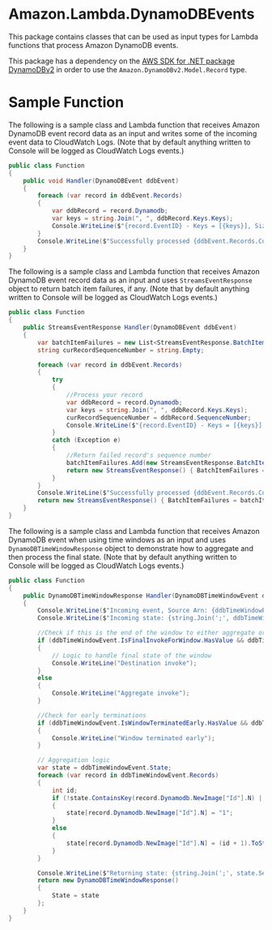 # Amazon.Lambda.DynamoDBEvents

This package contains classes that can be used as input types for Lambda functions that process Amazon DynamoDB events.

This package has a dependency on the [AWS SDK for .NET package DynamoDBv2](https://www.nuget.org/packages/AWSSDK.DynamoDBv2/) in order to use the `Amazon.DynamoDBv2.Model.Record` type. 

# Sample Function

The following is a sample class and Lambda function that receives Amazon DynamoDB event record data as an input and writes some of the incoming event data to CloudWatch Logs. (Note that by default anything written to Console will be logged as CloudWatch Logs events.)

```csharp
public class Function
{
    public void Handler(DynamoDBEvent ddbEvent)
    {
        foreach (var record in ddbEvent.Records)
        {
            var ddbRecord = record.Dynamodb;
            var keys = string.Join(", ", ddbRecord.Keys.Keys);
            Console.WriteLine($"{record.EventID} - Keys = [{keys}], Size = {ddbRecord.SizeBytes} bytes");
        }
        Console.WriteLine($"Successfully processed {ddbEvent.Records.Count} records.");
    }
}
```

The following is a sample class and Lambda function that receives Amazon DynamoDB event record data as an input and uses `StreamsEventResponse` object to return batch item failures, if any. (Note that by default anything written to Console will be logged as CloudWatch Logs events.)

```csharp
public class Function
{
    public StreamsEventResponse Handler(DynamoDBEvent ddbEvent)
    {
        var batchItemFailures = new List<StreamsEventResponse.BatchItemFailure>();
        string curRecordSequenceNumber = string.Empty;

        foreach (var record in ddbEvent.Records)
        {
            try
            {
                //Process your record
                var ddbRecord = record.Dynamodb;
                var keys = string.Join(", ", ddbRecord.Keys.Keys);
                curRecordSequenceNumber = ddbRecord.SequenceNumber;
                Console.WriteLine($"{record.EventID} - Keys = [{keys}], Size = {ddbRecord.SizeBytes} bytes");
            }
            catch (Exception e)
            {
                //Return failed record's sequence number
                batchItemFailures.Add(new StreamsEventResponse.BatchItemFailure() { ItemIdentifier = curRecordSequenceNumber });
                return new StreamsEventResponse() { BatchItemFailures = batchItemFailures };
            }
        }
        Console.WriteLine($"Successfully processed {ddbEvent.Records.Count} records.");
        return new StreamsEventResponse() { BatchItemFailures = batchItemFailures };
    }
}
```

The following is a sample class and Lambda function that receives Amazon DynamoDB event when using time windows as an input and uses `DynamoDBTimeWindowResponse` object to demonstrate how to aggregate and then process the final state. (Note that by default anything written to Console will be logged as CloudWatch Logs events.)

```csharp
public class Function
{
    public DynamoDBTimeWindowResponse Handler(DynamoDBTimeWindowEvent ddbTimeWindowEvent)
    {
        Console.WriteLine($"Incoming event, Source Arn: {ddbTimeWindowEvent.EventSourceArn}, Shard Id: {ddbTimeWindowEvent.ShardId}");
        Console.WriteLine($"Incoming state: {string.Join(';', ddbTimeWindowEvent.State.Select(s => s.Key + "=" + s.Value))}");

        //Check if this is the end of the window to either aggregate or process.
        if (ddbTimeWindowEvent.IsFinalInvokeForWindow.HasValue && ddbTimeWindowEvent.IsFinalInvokeForWindow.Value)
        {
            // Logic to handle final state of the window
            Console.WriteLine("Destination invoke");
        }
        else
        {
            Console.WriteLine("Aggregate invoke");
        }

        //Check for early terminations
        if (ddbTimeWindowEvent.IsWindowTerminatedEarly.HasValue && ddbTimeWindowEvent.IsWindowTerminatedEarly.Value)
        {
            Console.WriteLine("Window terminated early");
        }

        // Aggregation logic
        var state = ddbTimeWindowEvent.State;
        foreach (var record in ddbTimeWindowEvent.Records)
        {
            int id;
            if (!state.ContainsKey(record.Dynamodb.NewImage["Id"].N) || int.TryParse(record.Dynamodb.NewImage["Id"].N, out id))
            {
                state[record.Dynamodb.NewImage["Id"].N] = "1";
            }
            else
            {
                state[record.Dynamodb.NewImage["Id"].N] = (id + 1).ToString();
            }
        }

        Console.WriteLine($"Returning state: {string.Join(';', state.Select(s => s.Key + "=" + s.Value))}");
        return new DynamoDBTimeWindowResponse()
        {
            State = state
        };
    }
}
```
